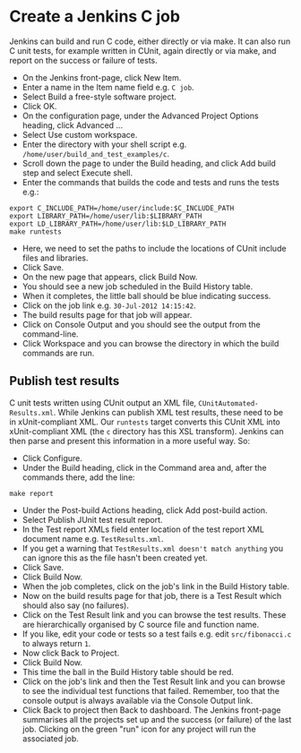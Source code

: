 Create a Jenkins C job
======================

Jenkins can build and run C code, either directly or via make. It can also run C unit tests, for example written in CUnit, again directly or via make, and report on the success or failure of tests.

* On the Jenkins front-page, click New Item.
* Enter a name in the Item name field e.g. `C job`.
* Select Build a free-style software project.
* Click OK.
* On the configuration page, under the Advanced Project Options heading, click Advanced ...
* Select Use custom workspace.
* Enter the directory with your shell script e.g. `/home/user/build_and_test_examples/c`.
* Scroll down the page to under the Build heading, and click Add build step and select Execute shell.
* Enter the commands that builds the code and tests and runs the tests e.g.:

<p/>

    export C_INCLUDE_PATH=/home/user/include:$C_INCLUDE_PATH
    export LIBRARY_PATH=/home/user/lib:$LIBRARY_PATH
    export LD_LIBRARY_PATH=/home/user/lib:$LD_LIBRARY_PATH
    make runtests

* Here, we need to set the paths to include the locations of CUnit include files and libraries.
* Click Save.
* On the new page that appears, click Build Now.
* You should see a new job scheduled in the Build History table.
* When it completes, the little ball should be blue indicating success.
* Click on the job link e.g. `30-Jul-2012 14:15:42`.
* The build results page for that job will appear.
* Click on Console Output and you should see the output from the command-line.
* Click Workspace and you can browse the directory in which the build commands are run.

Publish test results
--------------------

C unit tests written using CUnit output an XML file, `CUnitAutomated-Results.xml`. While Jenkins can publish XML test results, these need to be in xUnit-compliant XML. Our `runtests` target converts this CUnit XML into xUnit-compliant XML (the `c` directory has this XSL transform). Jenkins can then parse and present this information in a more useful way. So:

* Click Configure.
* Under the Build heading, click in the Command area and, after the commands there, add the line:

<p/>

    make report

* Under the Post-build Actions heading, click Add post-build action.
* Select Publish JUnit test result report.
* In the Test report XMLs field enter location of the test report XML document name e.g. `TestResults.xml`.
* If you get a warning that `TestResults.xml doesn't match anything` you can ignore this as the file hasn't been created yet.
* Click Save.
* Click Build Now.
* When the job completes, click on the job's link in the Build History table.
* Now on the build results page for that job, there is a Test Result which should also say (no failures).
* Click on the Test Result link and you can browse the test results. These are hierarchically organised by C source file and function name.
* If you like, edit your code or tests so a test fails e.g. edit `src/fibonacci.c` to always return `1`.
* Now click Back to Project.
* Click Build Now.
* This time the ball in the Build History table should be red.
* Click on the job's link and then the Test Result link and you can browse to see the individual test functions that failed. Remember, too that the console output is always available via the Console Output link.
* Click Back to project then Back to dashboard. The Jenkins front-page summarises all the projects set up and the success (or failure) of the last job. Clicking on the green "run" icon for any project will run the associated job.
